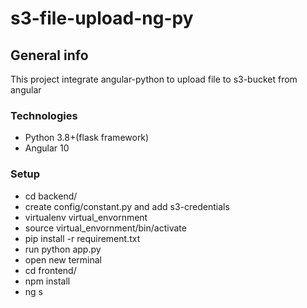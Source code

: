 # s3-file-upload-ng-py

## General info
This project integrate angular-python to upload file to s3-bucket from angular

### Technologies
* Python 3.8+(flask framework)
* Angular 10

### Setup

* cd backend/
* create config/constant.py and add s3-credentials
* virtualenv virtual_envornment
* source virtual_envornment/bin/activate
* pip install -r requirement.txt
* run python app.py
* open new terminal
* cd frontend/
* npm install
* ng s

